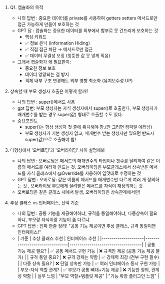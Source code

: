 
1. Q1. 캡슐화의 목적
   - 나의 답변 : 중요한 데이터를 private를 사용하여 getters setters 메서드로만 접근 가능하게 만들어 보호하는 것
   - GPT 답 : 캡슐화는 중요한 데이터를 외부에서 함부로 못 건드리게 보호하는 것
     - 핵심 키워드
     - ✅ 정보 은닉 (Information Hiding)
     - ✅ 직접 접근 차단 → 메서드로만 접근
     - ✅ 데이터 무결성 보장 (엉뚱한 값 못 넣게 막음)
   - 그래서 캡슐화가 왜 필요한지:
     - 중요한 정보 보호
     - 데이터 엉망되는 걸 방지
     - 객체 내부 구조 변경해도 외부 영향 최소화 (유지보수성 UP)
2. 상속할 때 부모 생성자 호출은 어떻게 할까?
   - 나의 답변 : super()메서드 사용
   - gpt 답변: 부모 생성자는 자식 생성자에서 super()로 호출한다, 부모 생성자가 매개변수를 받는 경우 super(값) 형태로 호출할 수도 있다.
   - 중요포인트
     - super()는 항상 생성자 첫 줄에 위치해야 함.(안 그러면 컴파일 에러남)
     - 부모 생성자가 기본 생성자 없고, 매개변수 받는 생성자만 있으면 반드시 super(값)으로 호출해야 함!
3. 다형성에서 '오버로딩'과 '오버라이딩' 차이 설명해봐
   - 나의 답변 : 오버로딩은 메서드의 매개변수의 타입이나 갯수를 달리하여 같은 이름의 메서드를 여러개 만드는 것. 오버라이딩은 부모클래스에서 상속받은 메서드를 자식 클래스에서 @Override를 사용하여 입맛대로 수정하는 것
   - GPT 답변 :  오버로딩:	같은 이름의 메서드를 매개변수만 다르게 여러 개 정의하는 것 , 오버라이딩 부모에게 물려받은 메서드를 자식이 재정의하는 것
   - 오버로딩은 같은 클래스 내에서 발생, 오버라이딩은 상속관계에서만!
  
4. 추상 클래스 vs 인터페이스, 선택 기준
   - 나의 답변 : 공통 기능을 제공해야하냐, 규격을 통일해야하냐, 다중상속이 필요하냐, 부모랑 자식이랑 기능이 좀 다르냐
   - GPT 답변 : 진짜 한줄 정리! "공통 기능 제공이면 추상 클래스, 규격 통일이면 인터페이스!"
   - | 기준                  | 추상 클래스 추천                   | 인터페이스 추천                      |
|---------------------|--------------------------------|------------------------------------|
| 공통 기능 제공 필요?    | ✅ 공통 메서드 구현 가능               | ❌ 규격만 제공 (공통 기능 제공 불가)        |
| 규격 통일 중요?        | ❌ 규격 강제는 약함                   | ✅ 강제력 최강 (전부 구현 필수)           |
| 다중 상속 필요?        | ❌ 단일 상속만 가능                   | ✅ 여러 인터페이스 동시 구현 가능          |
| 부모-자식 역할 관계?    | ✅ 부모가 공통 뼈대+기능 제공           | ❌ 기능만 정의, 관계성 약함              |
| 실무 느낌              | "부모 역할+템플릿 제공"               | "기능 확장 플러그인 느낌"               |
